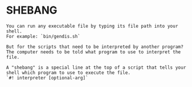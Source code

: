 # SHEBANG

    You can run any executable file by typing its file path into your shell.
    For example: `bin/gendis.sh`

    But for the scripts that need to be interpreted by another program? The computer needs to be told what program to use to interpret the file.

    A "shebang" is a special line at the top of a script that tells your shell which program to use to execute the file.
    `#! interpreter [optional-arg]`
